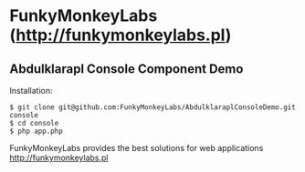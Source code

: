 FunkyMonkeyLabs (http://funkymonkeylabs.pl)
===============

Abdulklarapl Console Component Demo
---------------------------------

Installation:

```
$ git clone git@github.com:FunkyMonkeyLabs/AbdulklaraplConsoleDemo.git console
$ cd console
$ php app.php
```

FunkyMonkeyLabs provides the best solutions for web applications
http://funkymonkeylabs.pl